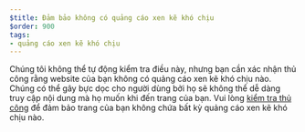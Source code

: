 ```yaml
---
$title: Đảm bảo không có quảng cáo xen kẽ khó chịu
$order: 900
tags:
- quảng cáo xen kẽ khó chịu
---
```


Chúng tôi không thể tự động kiểm tra điều này, nhưng bạn cần xác nhận thủ công rằng website của bạn không có quảng cáo xen kẽ khó chịu nào. Chúng có thể gây bực dọc cho người dùng bởi họ sẽ không thể dễ dàng truy cập nội dung mà họ muốn khi đến trang của bạn. Vui lòng [kiểm tra thủ công](https://www.google.com/webmasters/tools/ad-experience-mobile-unverified?hl=en-GB) để đảm bảo trang của bạn không chứa bất kỳ quảng cáo xen kẽ khó chịu nào.
